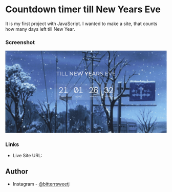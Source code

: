 # Countdown timer till New Years Eve

It is my first project with JavaScript. I wanted to make a site, that counts how many days left till New Year.


### Screenshot

![](./screenshot.png)


### Links

- Live Site URL: [](https://bitterrsweetj.github.io/countdown-timer/)


## Author

- Instagram - [@bitterrsweetj](https://www.instagram.com/bitterrsweetj)


